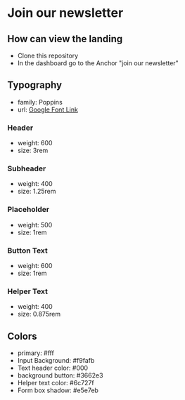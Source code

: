 # Join our newsletter

## How can view the landing

- Clone this repository
- In the dashboard go to the Anchor "join our newsletter"

## Typography

- family: Poppins
- url: <a href="https://fonts.googleapis.com/css2?family=Poppins:ital,wght@0,100;0,200;0,300;0,400;0,500;0,600;0,700;0,800;0,900;1,100;1,200;1,300;1,400;1,500;1,600;1,700;1,800;1,900&display=swap">Google Font Link</a>

### Header

- weight: 600
- size: 3rem

### Subheader

- weight: 400
- size: 1.25rem

### Placeholder

- weight: 500
- size: 1rem

### Button Text

- weight: 600
- size: 1rem

### Helper Text

- weight: 400
- size: 0.875rem

## Colors

- primary: #fff
- Input Background: #f9fafb
- Text header color: #000
- background button: #3662e3
- Helper text color: #6c727f
- Form box shadow: #e5e7eb
